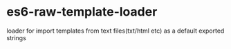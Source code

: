 # es6-raw-template-loader
loader for import templates from text files(txt/html etc) as a default exported strings
